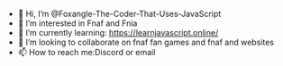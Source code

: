 - 👋 Hi, I’m @Foxangle-The-Coder-That-Uses-JavaScript
- 👀 I’m interested in Fnaf and Fnia
- 🌱 I’m currently learning: https://learnjavascript.online/
- 💞️ I’m looking to collaborate on fnaf fan games and fnaf and websites
- 📫 How to reach me:Discord or email

<!---
Foxangle-The-Coder-That-Uses-JavaScript/Foxangle-The-Coder-That-Uses-JavaScript is a ✨ special ✨ repository because its `README.md` (this file) appears on your GitHub profile.
You can click the Preview link to take a look at your changes.
--->
